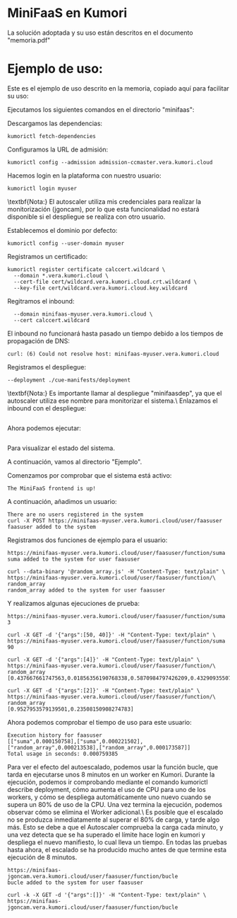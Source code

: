 # MiniFaaS en Kumori
La solución adoptada y su uso están descritos en el documento "memoria.pdf"

# Ejemplo de uso:
Este es el ejemplo de uso descrito en la memoria, copiado aquí para facilitar su uso:

Ejecutamos los siguientes comandos en el directorio "minifaas":

Descargamos las dependencias:

```kumorictl fetch-dependencies```

Configuramos la URL de admisión:

```kumorictl config --admission admission-ccmaster.vera.kumori.cloud```

Hacemos login en la plataforma con nuestro usuario:

```kumorictl login myuser```

\textbf{Nota:} El autoscaler utiliza mis credenciales para realizar la monitorización (jgoncam), por lo que esta funcionalidad no estará disponible si el despliegue se realiza con otro usuario.

Establecemos el dominio por defecto:

```kumorictl config --user-domain myuser```

Registramos un certificado:

```
kumorictl register certificate calccert.wildcard \
  --domain *.vera.kumori.cloud \
  --cert-file cert/wildcard.vera.kumori.cloud.crt.wildcard \
  --key-file cert/wildcard.vera.kumori.cloud.key.wildcard
  ```
  
Regitramos el inbound:

```kumorictl register http-inbound minifaasinb \
  --domain minifaas-myuser.vera.kumori.cloud \
  --cert calccert.wildcard
  ```
  
El inbound no funcionará hasta pasado un tiempo debido a los tiempos de propagación de DNS:

```curl https://minifaas-myuser.vera.kumori.cloud
curl: (6) Could not resolve host: minifaas-myuser.vera.kumori.cloud
```

Registramos el despliegue:

```kumorictl register deployment minifaasdep \
--deployment ./cue-manifests/deployment
```

\textbf{Nota:} Es importante llamar al despliegue "minifaasdep", ya que el autoscaler utiliza ese nombre para monitorizar el sistema.\\
Enlazamos el inbound con el despliegue:

```kumorictl link minifaasdep:service minifaasinb
```

Ahora podemos ejecutar:

```kumorictl describe deployment minifaasdep
```

Para visualizar el estado del sistema.

A continuación, vamos al directorio "Ejemplo".

Comenzamos por comprobar que el sistema está activo:

```curl -X GET https://minifaas-myuser.vera.kumori.cloud/
The MiniFaaS frontend is up!
```

A continuación, añadimos un usuario:

```curl -X GET https://minifaas-myuser.vera.kumori.cloud/user
There are no users registered in the system
curl -X POST https://minifaas-myuser.vera.kumori.cloud/user/faasuser
faasuser added to the system
```

Registramos dos funciones de ejemplo para el usuario:

```curl --data-binary '@suma.js' -H "Content-Type: text/plain" \
https://minifaas-myuser.vera.kumori.cloud/user/faasuser/function/suma
suma added to the system for user faasuser

curl --data-binary '@random_array.js' -H "Content-Type: text/plain" \
https://minifaas-myuser.vera.kumori.cloud/user/faasuser/function/\
random_array
random_array added to the system for user faasuser
```

Y realizamos algunas ejecuciones de prueba:

```curl -X GET -d '{"args":[1, 2]}' -H "Content-Type: text/plain" \
https://minifaas-myuser.vera.kumori.cloud/user/faasuser/function/suma
3

curl -X GET -d '{"args":[50, 40]}' -H "Content-Type: text/plain" \
https://minifaas-myuser.vera.kumori.cloud/user/faasuser/function/suma
90

curl -X GET -d '{"args":[4]}' -H "Content-Type: text/plain" \
https://minifaas-myuser.vera.kumori.cloud/user/faasuser/function/\
random_array
[0.437667661747563,0.01856356190768338,0.5870984797426209,0.4329093550785834]

curl -X GET -d '{"args":[2]}' -H "Content-Type: text/plain" \
https://minifaas-myuser.vera.kumori.cloud/user/faasuser/function/\
random_array
[0.9527953579139501,0.23508150908274783]
```

Ahora podemos comprobar el tiempo de uso para este usuario:

```curl -k https://minifaas-myuser.vera.kumori.cloud/user/faasuser/usage
Execution history for faasuser
[["suma",0.000150758],["suma",0.000221502],
["random_array",0.000213538],["random_array",0.000173587]]
Total usage in seconds: 0.000759385
```

Para ver el efecto del autoescalado, podemos usar la función bucle, que tarda en ejecutarse unos 8 minutos en un worker en Kumori. Durante la ejecución, podemos ir comprobando mediante el comando kumorictl describe deployment, cómo aumenta el uso de CPU para uno de los workers, y cómo se despliega automáticamente uno nuevo cuando se supera un 80\% de uso de la CPU. Una vez termina la ejecución, podemos observar cómo se elimina el Worker adicional.\\
Es posible que el escalado no se produzca inmediatamente al superar el 80\% de carga, y tarde algo más. Esto se debe a que el Autoscaler comprueba la carga cada minuto, y una vez detecta que se ha superado el límite hace login en kumori y despliega el nuevo manifiesto, lo cual lleva un tiempo. En todas las pruebas hasta ahora, el escalado se ha producido mucho antes de que termine esta ejecución de 8 minutos.

```curl -k --data-binary '@bucle.js' -H "Content-Type: text/plain" \
https://minifaas-jgoncam.vera.kumori.cloud/user/faasuser/function/bucle
bucle added to the system for user faasuser

curl -k -X GET -d '{"args":[]}' -H "Content-Type: text/plain" \
https://minifaas-jgoncam.vera.kumori.cloud/user/faasuser/function/bucle
```
